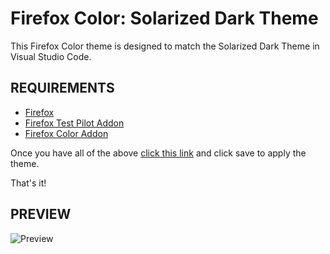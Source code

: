 # Firefox Color: Solarized Dark Theme

This Firefox Color theme is designed to match the Solarized Dark Theme in Visual Studio Code.

## REQUIREMENTS
- [Firefox](https://www.mozilla.org/en-US/firefox/new/)
- [Firefox Test Pilot Addon](https://testpilot.firefox.com/experiments)
- [Firefox Color Addon](https://testpilot.firefox.com/experiments/color)

Once you have all of the above [click this link](https://color.firefox.com/?theme=XQAAAAJtAQAAAAAAAABBqYhm849SCia6aSqEGccwS-xNKlhK3D17Ll9zsbxldwU5bTlaBhHiSiI4kErUpg8d3afYDzjeQQs3sGsEN3-6IJls7h2cNxHsoHCBNMbXLzn0JaTJPeXaitDSMHhZUAo_q8ITkFanCDnoZieiefawjoxBKobyMIyHl1ZExk5dWjzDOpUtc-QUXYZZG0XNkP_XIDFg-OIR2Ev3iMJ1IP1rVnF_aWbHvqsUIu2ZusKsbhTcLbt1Y8LgMMdFIBf_nEh-418f_-5cpm0) and click save to apply the theme.

That's it!

## PREVIEW
![Preview](https://raw.githubusercontent.com/AnthonyVadala/Firefox_Color-Solarized_Dark_Theme/master/preview.png)
